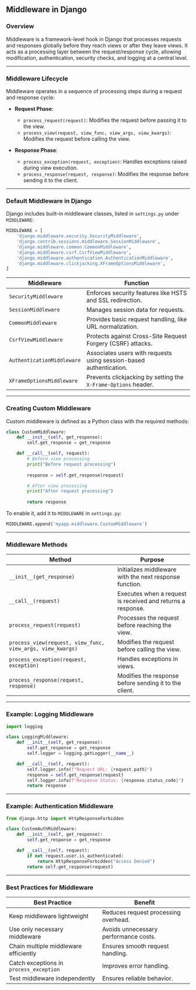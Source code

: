 ## **Middleware in Django**  

### **Overview**  
Middleware is a framework-level hook in Django that processes requests and responses globally before they reach views or after they leave views. It acts as a processing layer between the request/response cycle, allowing modification, authentication, security checks, and logging at a central level.  

---

### **Middleware Lifecycle**  
Middleware operates in a sequence of processing steps during a request and response cycle:  

- **Request Phase**:  
  - `process_request(request)`: Modifies the request before passing it to the view.  
  - `process_view(request, view_func, view_args, view_kwargs)`: Modifies the request before calling the view.  

- **Response Phase**:  
  - `process_exception(request, exception)`: Handles exceptions raised during view execution.  
  - `process_response(request, response)`: Modifies the response before sending it to the client.  

---

### **Default Middleware in Django**  
Django includes built-in middleware classes, listed in `settings.py` under `MIDDLEWARE`:  
```python
MIDDLEWARE = [
    'django.middleware.security.SecurityMiddleware',
    'django.contrib.sessions.middleware.SessionMiddleware',
    'django.middleware.common.CommonMiddleware',
    'django.middleware.csrf.CsrfViewMiddleware',
    'django.middleware.authentication.AuthenticationMiddleware',
    'django.middleware.clickjacking.XFrameOptionsMiddleware',
]
```  

| Middleware | Function |
|------------|----------|
| `SecurityMiddleware` | Enforces security features like HSTS and SSL redirection. |
| `SessionMiddleware` | Manages session data for requests. |
| `CommonMiddleware` | Provides basic request handling, like URL normalization. |
| `CsrfViewMiddleware` | Protects against Cross-Site Request Forgery (CSRF) attacks. |
| `AuthenticationMiddleware` | Associates users with requests using session-based authentication. |
| `XFrameOptionsMiddleware` | Prevents clickjacking by setting the `X-Frame-Options` header. |

---

### **Creating Custom Middleware**  
Custom middleware is defined as a Python class with the required methods:  

```python
class CustomMiddleware:
    def __init__(self, get_response):
        self.get_response = get_response  

    def __call__(self, request):
        # Before view processing
        print("Before request processing")
        
        response = self.get_response(request)  

        # After view processing
        print("After request processing")
        
        return response  
```  

To enable it, add it to `MIDDLEWARE` in `settings.py`:  
```python
MIDDLEWARE.append('myapp.middleware.CustomMiddleware')
```  

---

### **Middleware Methods**  
| Method | Purpose |
|--------|---------|
| `__init__(get_response)` | Initializes middleware with the next response function. |
| `__call__(request)` | Executes when a request is received and returns a response. |
| `process_request(request)` | Processes the request before reaching the view. |
| `process_view(request, view_func, view_args, view_kwargs)` | Modifies the request before calling the view. |
| `process_exception(request, exception)` | Handles exceptions in views. |
| `process_response(request, response)` | Modifies the response before sending it to the client. |

---

### **Example: Logging Middleware**  
```python
import logging  

class LoggingMiddleware:
    def __init__(self, get_response):
        self.get_response = get_response
        self.logger = logging.getLogger(__name__)

    def __call__(self, request):
        self.logger.info(f"Request URL: {request.path}")
        response = self.get_response(request)
        self.logger.info(f"Response Status: {response.status_code}")
        return response
```

---

### **Example: Authentication Middleware**  
```python
from django.http import HttpResponseForbidden  

class CustomAuthMiddleware:
    def __init__(self, get_response):
        self.get_response = get_response  

    def __call__(self, request):
        if not request.user.is_authenticated:
            return HttpResponseForbidden("Access Denied")  
        return self.get_response(request)  
```

---

### **Best Practices for Middleware**  
| Best Practice | Benefit |
|--------------|---------|
| Keep middleware lightweight | Reduces request processing overhead. |
| Use only necessary middleware | Avoids unnecessary performance costs. |
| Chain multiple middleware efficiently | Ensures smooth request handling. |
| Catch exceptions in `process_exception` | Improves error handling. |
| Test middleware independently | Ensures reliable behavior. |
